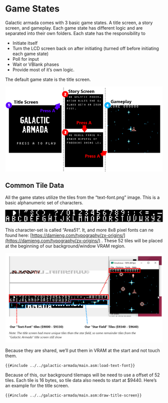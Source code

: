 # Game States

Galactic armada comes with 3 basic game states. A title screen, a story screen, and gameplay. Each game state has different logic and are separated into their own folders. Each state has the responsibility to 

- Initiate itself
- Turn the LCD screen back on after initiating (turned off before initiating each game state)
- Poll for input
- Wait or VBlank phases
- Provide most of it’s own logic.

The default game state is the title screen.

![Game States Visualized.png](../assets/img/Game_States_Visualized.png)

## Common Tile Data

All the game states utilize the tiles from the “text-font.png” image. This is a basic alphanumeric set of characters.

![Untitled](../assets/img/Untitled.png)

 This character-set is called “Area51”. It, and more 8x8 pixel fonts can ne found here: [https://damieng.com/typography/zx-origins/](https://damieng.com/typography/zx-origins/) . These 52 tiles will be placed at the beginning of our background/window VRAM region.  

![TextFontDiagram.png](../assets/img/TextFontDiagram.png)

Because they are shared, we’ll put them in VRAM at the start and not touch them.

```rgbasm,linenos,start={{#line_no_of "" ../../galactic-armada/main.asm:load-text-font}}
{{#include ../../galactic-armada/main.asm:load-text-font}}
```

Because of this, our background tilemaps  will be need to use a offset of 52 tiles. Each tile is 16 bytes, so tile data also needs to start at $9440. Here’s an example for the title screen.

```rgbasm,linenos,start={{#line_no_of "" ../../galactic-armada/main.asm:draw-title-screen}}
{{#include ../../galactic-armada/main.asm:draw-title-screen}}
```
